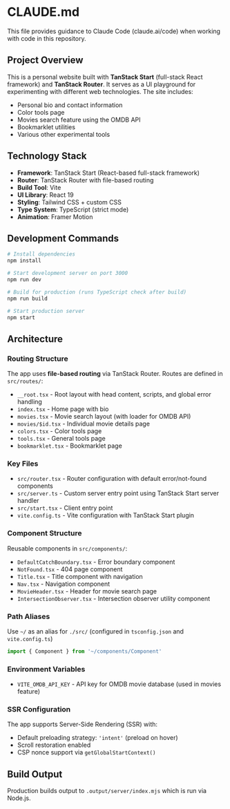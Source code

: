 # CLAUDE.md

This file provides guidance to Claude Code (claude.ai/code) when working with code in this repository.

## Project Overview

This is a personal website built with **TanStack Start** (full-stack React framework) and **TanStack Router**. It serves as a UI playground for experimenting with different web technologies. The site includes:

- Personal bio and contact information
- Color tools page
- Movies search feature using the OMDB API
- Bookmarklet utilities
- Various other experimental tools

## Technology Stack

- **Framework**: TanStack Start (React-based full-stack framework)
- **Router**: TanStack Router with file-based routing
- **Build Tool**: Vite
- **UI Library**: React 19
- **Styling**: Tailwind CSS + custom CSS
- **Type System**: TypeScript (strict mode)
- **Animation**: Framer Motion

## Development Commands

```sh
# Install dependencies
npm install

# Start development server on port 3000
npm run dev

# Build for production (runs TypeScript check after build)
npm run build

# Start production server
npm start
```

## Architecture

### Routing Structure

The app uses **file-based routing** via TanStack Router. Routes are defined in `src/routes/`:

- `__root.tsx` - Root layout with head content, scripts, and global error handling
- `index.tsx` - Home page with bio
- `movies.tsx` - Movie search layout (with loader for OMDB API)
- `movies/$id.tsx` - Individual movie details page
- `colors.tsx` - Color tools page
- `tools.tsx` - General tools page
- `bookmarklet.tsx` - Bookmarklet page

### Key Files

- `src/router.tsx` - Router configuration with default error/not-found components
- `src/server.ts` - Custom server entry point using TanStack Start server handler
- `src/start.tsx` - Client entry point
- `vite.config.ts` - Vite configuration with TanStack Start plugin

### Component Structure

Reusable components in `src/components/`:
- `DefaultCatchBoundary.tsx` - Error boundary component
- `NotFound.tsx` - 404 page component
- `Title.tsx` - Title component with navigation
- `Nav.tsx` - Navigation component
- `MovieHeader.tsx` - Header for movie search page
- `IntersectionObserver.tsx` - Intersection observer utility component

### Path Aliases

Use `~/` as an alias for `./src/` (configured in `tsconfig.json` and `vite.config.ts`)

```typescript
import { Component } from '~/components/Component'
```

### Environment Variables

- `VITE_OMDB_API_KEY` - API key for OMDB movie database (used in movies feature)

### SSR Configuration

The app supports Server-Side Rendering (SSR) with:
- Default preloading strategy: `'intent'` (preload on hover)
- Scroll restoration enabled
- CSP nonce support via `getGlobalStartContext()`

## Build Output

Production builds output to `.output/server/index.mjs` which is run via Node.js.